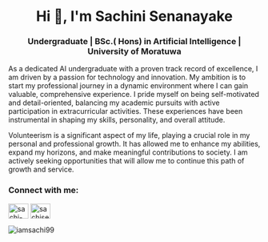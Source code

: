 <h1 align="center">Hi 👋, I'm Sachini Senanayake</h1>
<h3 align="center">Undergraduate | BSc.( Hons) in Artificial Intelligence | University of Moratuwa</h3>

<p>As a dedicated AI undergraduate with a proven track record of excellence, I am driven by a passion for technology and innovation. My ambition is to start my professional journey in a dynamic environment where I can gain valuable, comprehensive experience. I pride myself on being self-motivated and detail-oriented, balancing my academic pursuits with active participation in extracurricular activities. These experiences have been instrumental in shaping my skills, personality, and overall attitude.</p>

<p>Volunteerism is a significant aspect of my life, playing a crucial role in my personal and professional growth. It has allowed me to enhance my abilities, expand my horizons, and make meaningful contributions to society. I am actively seeking opportunities that will allow me to continue this path of growth and service.</p>

<h3 align="left">Connect with me:</h3>
<p align="left">
<a href="https://linkedin.com/in/sachi-senanayake" target="blank"><img align="center" src="https://raw.githubusercontent.com/rahuldkjain/github-profile-readme-generator/master/src/images/icons/Social/linked-in-alt.svg" alt="sachi-senanayake" height="30" width="40" /></a>
<a href="https://www.hackerrank.com/sachisenanayake1" target="blank"><img align="center" src="https://raw.githubusercontent.com/rahuldkjain/github-profile-readme-generator/master/src/images/icons/Social/hackerrank.svg" alt="sachisenanayake1" height="30" width="40" /></a>
</p>
<p><img align="center" src="https://github-readme-stats.vercel.app/api/top-langs?username=iamsachi99&show_icons=true&locale=en&layout=compact" alt="iamsachi99" /></p>

